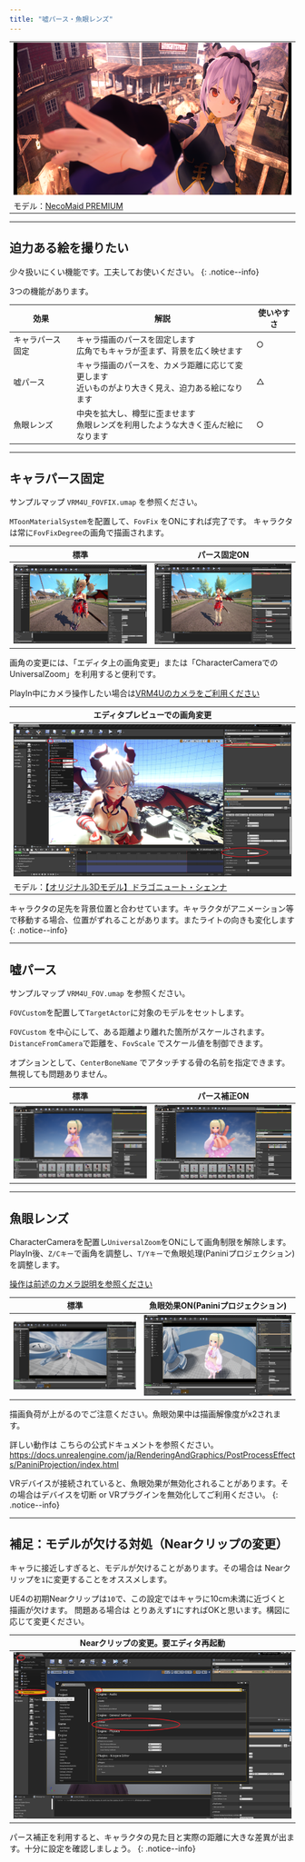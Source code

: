 ```yaml
---
title: "嘘パース・魚眼レンズ"
---
```


||
|-|
|[![](./assets/images/small/02p_top2.png)](../assets/images/02p_top2.png)|
|モデル：[NecoMaid PREMIUM](https://sonovr.booth.pm/items/2147201)|

----
## 迫力ある絵を撮りたい

少々扱いにくい機能です。工夫してお使いください。
{: .notice--info}

3つの機能があります。

|効果|解説|使いやすさ|
|-|-|-|
|キャラパース固定|キャラ描画のパースを固定します<br>広角でもキャラが歪まず、背景を広く映せます|○|
|嘘パース|キャラ描画のパースを、カメラ距離に応じて変更します<br>近いものがより大きく見え、迫力ある絵になります|△|
|魚眼レンズ|中央を拡大し、樽型に歪ませます<br>魚眼レンズを利用したような大きく歪んだ絵になります|○|

----

## キャラパース固定

サンプルマップ `VRM4U_FOVFIX.umap` を参照ください。

`MToonMaterialSystem`を配置して、`FovFix` をONにすれば完了です。
キャラクタは常に`FovFixDegree`の画角で描画されます。

|標準|パース固定ON|
|-|-|
|[![](./assets/images/small/02p_fix1.png)](../assets/images/02p_fix1.png)|[![](./assets/images/small/02p_fix2.png)](../assets/images/02p_fix2.png)|


画角の変更には、「エディタ上の画角変更」または「CharacterCameraでのUniversalZoom」を利用すると便利です。

PlayIn中にカメラ操作したい場合は[VRM4Uのカメラをご利用ください](../02_shortcut2/)


|エディタプレビューでの画角変更|
|-|
|[![](./assets/images/small/02p_fix3.png)](../assets/images/02p_fix3.png)||
|モデル：[【オリジナル3Dモデル】ドラゴニュート・シェンナ](https://booth.pm/ja/items/2661189)|

キャラクタの足先を背景位置と合わせています。キャラクタがアニメーション等で移動する場合、位置がずれることがあります。またライトの向きも変化します
{: .notice--info}

----

## 嘘パース

サンプルマップ `VRM4U_FOV.umap` を参照ください。

`FOVCustom`を配置して`TargetActor`に対象のモデルをセットします。

`FOVCustom` を中心にして、ある距離より離れた箇所がスケールされます。`DistanceFromCamera`で距離を、`FovScale` でスケール値を制御できます。

オプションとして、`CenterBoneName` でアタッチする骨の名前を指定できます。無視しても問題ありません。


|標準|パース補正ON|
|-|-|
|[![](./assets/images/small/02p_p2.png)](../assets/images/02p_p2.png)|[![](./assets/images/small/02p_p1.png)](../assets/images/02p_p1.png)|

----

## 魚眼レンズ
CharacterCameraを配置し`UniversalZoom`をONにして画角制限を解除します。
PlayIn後、`Z/Cキー`で画角を調整し、`T/Yキー`で魚眼処理(Paniniプロジェクション)を調整します。

[操作は前述のカメラ説明を参照ください](../02_shortcut2/)

|標準|魚眼効果ON(Paniniプロジェクション)|
|-|-|
|[![](./assets/images/small/02p_pan1.png)](../assets/images/02p_pan1.png)|[![](./assets/images/small/02p_pan2.png)](../assets/images/02p_pan2.png)|


描画負荷が上がるのでご注意ください。魚眼効果中は描画解像度がx2されます。

詳しい動作は こちらの公式ドキュメントを参照ください。
https://docs.unrealengine.com/ja/RenderingAndGraphics/PostProcessEffects/PaniniProjection/index.html

VRデバイスが接続されていると、魚眼効果が無効化されることがあります。その場合はデバイスを切断 or VRプラグインを無効化してご利用ください。
{: .notice--info}


----

## 補足：モデルが欠ける対処（Nearクリップの変更）

キャラに接近しすぎると、モデルが欠けることがあります。その場合は Nearクリップを`1`に変更することをオススメします。

UE4の初期Nearクリップは`10`で、この設定ではキャラに10cm未満に近づくと 描画が欠けます。
問題ある場合は とりあえず`1`にすればOKと思います。構図に応じて変更ください。

|Nearクリップの変更。要エディタ再起動|
|-|
|[![](./assets/images/small/02p_near.png)](../assets/images/02p_near.png)||

パース補正を利用すると、キャラクタの見た目と実際の距離に大きな差異が出ます。十分に設定を確認しましょう。
{: .notice--info}
